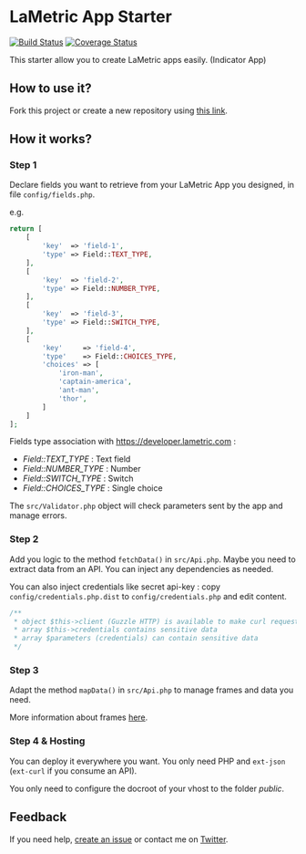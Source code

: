 # LaMetric App Starter

[![Build Status](https://travis-ci.org/pgrimaud/lametric-app-starter.svg?branch=master)](https://travis-ci.org/pgrimaud/lametric-app-starter)
[![Coverage Status](https://coveralls.io/repos/github/pgrimaud/lametric-app-starter/badge.svg)](https://coveralls.io/github/pgrimaud/lametric-app-starter)

This starter allow you to create LaMetric apps easily. (Indicator App)

## How to use it?

Fork this project or create a new repository using [this link](https://github.com/pgrimaud/lametric-app-starter/generate).

## How it works?

### Step 1

Declare fields you want to retrieve from your LaMetric App you designed, in file `config/fields.php`.

e.g.

```php
return [
    [
        'key'  => 'field-1',
        'type' => Field::TEXT_TYPE,
    ],
    [
        'key'  => 'field-2',
        'type' => Field::NUMBER_TYPE,
    ],
    [
        'key'  => 'field-3',
        'type' => Field::SWITCH_TYPE,
    ],
    [
        'key'     => 'field-4',
        'type'    => Field::CHOICES_TYPE,
        'choices' => [
            'iron-man',
            'captain-america',
            'ant-man',
            'thor',
        ]
    ]
];
```

Fields type association with https://developer.lametric.com :

 - *Field::TEXT_TYPE* : Text field
 - *Field::NUMBER_TYPE* : Number
 - *Field::SWITCH_TYPE* : Switch
 - *Field::CHOICES_TYPE* : Single choice

The `src/Validator.php` object will check parameters sent by the app and manage errors.

### Step 2

Add you logic to the method `fetchData()` in `src/Api.php`.
Maybe you need to extract data from an API. You can inject any dependencies as needed.

You can also inject credentials like secret api-key : copy `config/credentials.php.dist` to `config/credentials.php` and edit content.

```php
/**
 * object $this->client (Guzzle HTTP) is available to make curl requests
 * array $this->credentials contains sensitive data
 * array $parameters (credentials) can contain sensitive data
 */
```

### Step 3

Adapt the method `mapData()` in `src/Api.php` to manage frames and data you need.

More information about frames [here](https://lametric-documentation.readthedocs.io/en/latest/guides/first-steps/first-lametric-indicator-app.html#id1).

### Step 4 & Hosting

You can deploy it everywhere you want. You only need PHP and `ext-json` (`ext-curl` if you consume an API).

You only need to configure the docroot of your vhost to the folder *public*.

## Feedback

If you need help, [create an issue](https://github.com/pgrimaud/lametric-app-starter/issues) or contact me on [Twitter](http://twitter.com/pgrimaud_).
